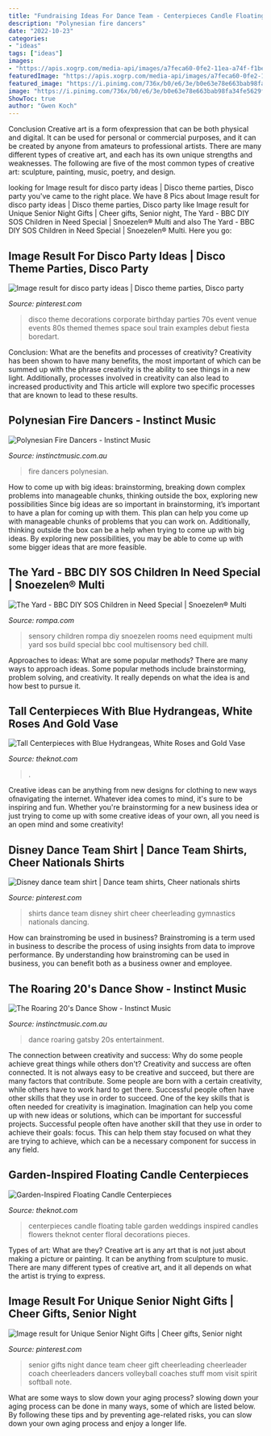 ```yaml
---
title: "Fundraising Ideas For Dance Team - Centerpieces Candle Floating Table Garden Weddings Inspired Candles Flowers Theknot Center Floral Decorations Pieces"
description: "Polynesian fire dancers"
date: "2022-10-23"
categories:
- "ideas"
tags: ["ideas"]
images:
- "https://apis.xogrp.com/media-api/images/a7feca60-0fe2-11ea-a74f-f1be94f4238c"
featuredImage: "https://apis.xogrp.com/media-api/images/a7feca60-0fe2-11ea-a74f-f1be94f4238c"
featured_image: "https://i.pinimg.com/736x/b0/e6/3e/b0e63e78e663bab98fa34fe5629f769e.jpg"
image: "https://i.pinimg.com/736x/b0/e6/3e/b0e63e78e663bab98fa34fe5629f769e.jpg"
ShowToc: true
author: "Gwen Koch"
---
```



Conclusion
Creative art is a form ofexpression that can be both physical and digital. It can be used for personal or commercial purposes, and it can be created by anyone from amateurs to professional artists. There are many different types of creative art, and each has its own unique strengths and weaknesses. The following are five of the most common types of creative art: sculpture, painting, music, poetry, and design.

	

		
looking for Image result for disco party ideas | Disco theme parties, Disco party you've came to the right place. We have 8 Pics about Image result for disco party ideas | Disco theme parties, Disco party like Image result for Unique Senior Night Gifts | Cheer gifts, Senior night, The Yard - BBC DIY SOS Children in Need Special | Snoezelen® Multi and also The Yard - BBC DIY SOS Children in Need Special | Snoezelen® Multi. Here you go:
		
    
## Image Result For Disco Party Ideas | Disco Theme Parties, Disco Party

<img loading=lazy src="https://i.pinimg.com/736x/01/db/51/01db51d322f0654759714f356c59210a.jpg" onerror="this.onerror=null;this.src='https://tse1.mm.bing.net/th?id=OIP.aK99eYmTOSlTcGyzIEBD9QHaLH&amp;pid=15.1';" alt="Image result for disco party ideas | Disco theme parties, Disco party">

_Source: pinterest.com_

>disco theme decorations corporate birthday parties 70s event venue events 80s themed themes space soul train examples debut fiesta boredart. 

	

Conclusion: What are the benefits and processes of creativity?
Creativity has been shown to have many benefits, the most important of which can be summed up with the phrase creativity is the ability to see things in a new light. Additionally, processes involved in creativity can also lead to increased productivity and This article will explore two specific processes that are known to lead to these results.

    
## Polynesian Fire Dancers - Instinct Music

<img loading=lazy src="https://instinctmusic.com.au/wp-content/uploads/2017/09/IMG_7752.jpg" onerror="this.onerror=null;this.src='https://tse4.mm.bing.net/th?id=OIP.fcTMuWLb324RW9uNHZr7NwHaLH&amp;pid=15.1';" alt="Polynesian Fire Dancers - Instinct Music">

_Source: instinctmusic.com.au_

>fire dancers polynesian. 

	

How to come up with big ideas: brainstorming, breaking down complex problems into manageable chunks, thinking outside the box, exploring new possibilities
Since big ideas are so important in brainstorming, it’s important to have a plan for coming up with them. This plan can help you come up with manageable chunks of problems that you can work on. Additionally, thinking outside the box can be a help when trying to come up with big ideas. By exploring new possibilities, you may be able to come up with some bigger ideas that are more feasible.

    
## The Yard - BBC DIY SOS Children In Need Special | Snoezelen® Multi

<img loading=lazy src="http://www.rompa.com/media/images/the_yard/gallery/the_yard_sensory_room7.jpg" onerror="this.onerror=null;this.src='https://tse4.mm.bing.net/th?id=OIP.fgLBVdgB7yc1ttMd29LMUAHaE7&amp;pid=15.1';" alt="The Yard - BBC DIY SOS Children in Need Special | Snoezelen® Multi">

_Source: rompa.com_

>sensory children rompa diy snoezelen rooms need equipment multi yard sos build special bbc cool multisensory bed chill. 

	

Approaches to ideas: What are some popular methods?
There are many ways to approach ideas. Some popular methods include brainstorming, problem solving, and creativity. It really depends on what the idea is and how best to pursue it.

    
## Tall Centerpieces With Blue Hydrangeas, White Roses And Gold Vase

<img loading=lazy src="https://apis.xogrp.com/media-api/images/a7feca60-0fe2-11ea-a74f-f1be94f4238c" onerror="this.onerror=null;this.src='https://tse3.mm.bing.net/th?id=OIP.ezN0BnkjODW_4NDxGj8_HgHaLH&amp;pid=15.1';" alt="Tall Centerpieces with Blue Hydrangeas, White Roses and Gold Vase">

_Source: theknot.com_

>. 

	

Creative ideas can be anything from new designs for clothing to new ways ofnavigating the internet. Whatever idea comes to mind, it's sure to be inspiring and fun. Whether you're brainstorming for a new business idea or just trying to come up with some creative ideas of your own, all you need is an open mind and some creativity!

    
## Disney Dance Team Shirt | Dance Team Shirts, Cheer Nationals Shirts

<img loading=lazy src="https://i.pinimg.com/736x/5a/77/fa/5a77fa256c8ccf3a86f0e51e6b409830.jpg" onerror="this.onerror=null;this.src='https://tse3.mm.bing.net/th?id=OIP.mgqupLnIYUzQaneRw1gRJgHaH8&amp;pid=15.1';" alt="Disney dance team shirt | Dance team shirts, Cheer nationals shirts">

_Source: pinterest.com_

>shirts dance team disney shirt cheer cheerleading gymnastics nationals dancing. 

	

How can brainstroming be used in business?
Brainstroming is a term used in business to describe the process of using insights from data to improve performance. By understanding how brainstroming can be used in business, you can benefit both as a business owner and employee.

    
## The Roaring 20&#039;s Dance Show - Instinct Music

<img loading=lazy src="https://instinctmusic.com.au/wp-content/uploads/2017/07/Gatsby-1.jpg" onerror="this.onerror=null;this.src='https://tse2.mm.bing.net/th?id=OIP.8c8bkKJvT7plEep7MCntuAHaE7&amp;pid=15.1';" alt="The Roaring 20&#039;s Dance Show - Instinct Music">

_Source: instinctmusic.com.au_

>dance roaring gatsby 20s entertainment. 

	

The connection between creativity and success: Why do some people achieve great things while others don't?
Creativity and success are often connected. It is not always easy to be creative and succeed, but there are many factors that contribute. Some people are born with a certain creativity, while others have to work hard to get there. Successful people often have other skills that they use in order to succeed. One of the key skills that is often needed for creativity is imagination. Imagination can help you come up with new ideas or solutions, which can be important for successful projects. Successful people often have another skill that they use in order to achieve their goals: focus. This can help them stay focused on what they are trying to achieve, which can be a necessary component for success in any field.

    
## Garden-Inspired Floating Candle Centerpieces

<img loading=lazy src="https://apis.xogrp.com/media-api/images/14349e27-9219-11e6-b1e3-0e6345a2d5d3" onerror="this.onerror=null;this.src='https://tse2.mm.bing.net/th?id=OIP.LVZgIUnVROGfHmNvscF3awHaLH&amp;pid=15.1';" alt="Garden-Inspired Floating Candle Centerpieces">

_Source: theknot.com_

>centerpieces candle floating table garden weddings inspired candles flowers theknot center floral decorations pieces. 

	

Types of art: What are they?
Creative art is any art that is not just about making a picture or painting. It can be anything from sculpture to music. There are many different types of creative art, and it all depends on what the artist is trying to express.

    
## Image Result For Unique Senior Night Gifts | Cheer Gifts, Senior Night

<img loading=lazy src="https://i.pinimg.com/736x/b0/e6/3e/b0e63e78e663bab98fa34fe5629f769e.jpg" onerror="this.onerror=null;this.src='https://tse4.mm.bing.net/th?id=OIP.CRrm-RGpmFN9ISFCjgjD0wHaJ5&amp;pid=15.1';" alt="Image result for Unique Senior Night Gifts | Cheer gifts, Senior night">

_Source: pinterest.com_

>senior gifts night dance team cheer gift cheerleading cheerleader coach cheerleaders dancers volleyball coaches stuff mom visit spirit softball note. 

	

What are some ways to slow down your aging process?
slowing down your aging process can be done in many ways, some of which are listed below. By following these tips and by preventing age-related risks, you can slow down your own aging process and enjoy a longer life.

